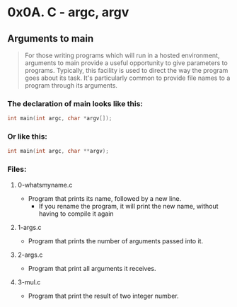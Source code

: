 # 0x0A. C - argc, argv

## Arguments to main
> For those writing programs which will run in a hosted environment, arguments to main provide a useful opportunity to give parameters to programs. Typically, this facility is used to direct the way the program goes about its task. It's particularly common to provide file names to a program through its arguments.

### The declaration of main looks like this:
```c
int main(int argc, char *argv[]);
```
### Or like this:
```c
int main(int argc, char **argv);
```

### Files:

1. 0-whatsmyname.c
   - Program that prints its name, followed by a new line.
     - If you rename the program, it will print the new name, without having to compile it again

2. 1-args.c
   - Program that prints the number of arguments passed into it.

3. 2-args.c
   - Program that print all arguments it receives.

4. 3-mul.c
   - Program that print the result of two integer number.

